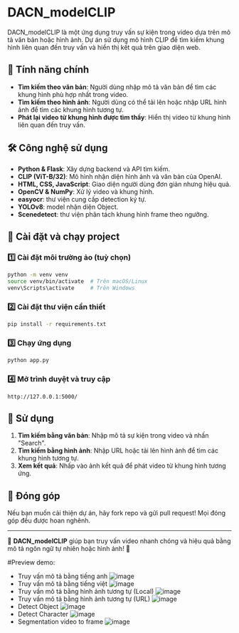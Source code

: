 
# DACN_modelCLIP

DACN_modelCLIP là một ứng dụng truy vấn sự kiện trong video dựa trên mô tả văn bản hoặc hình ảnh. Dự án sử dụng mô hình CLIP để tìm kiếm khung hình liên quan đến truy vấn và hiển thị kết quả trên giao diện web.

## 🚀 Tính năng chính
- **Tìm kiếm theo văn bản**: Người dùng nhập mô tả văn bản để tìm các khung hình phù hợp nhất trong video.
- **Tìm kiếm theo hình ảnh**: Người dùng có thể tải lên hoặc nhập URL hình ảnh để tìm các khung hình tương tự.
- **Phát lại video từ khung hình được tìm thấy**: Hiển thị video từ khung hình liên quan đến truy vấn.

## 🛠 Công nghệ sử dụng
- **Python & Flask**: Xây dựng backend và API tìm kiếm.
- **CLIP (ViT-B/32)**: Mô hình nhận diện hình ảnh và văn bản của OpenAI.
- **HTML, CSS, JavaScript**: Giao diện người dùng đơn giản nhưng hiệu quả.
- **OpenCV & NumPy**: Xử lý video và khung hình.
- **easyocr**: thư viện cung cấp detection ký tự.
- **YOLOv8**: model nhận diện Object.
- **Scenedetect**: thư viện phân tách khung hình frame theo ngưỡng.

## 🔧 Cài đặt và chạy project
### 1️⃣ Cài đặt môi trường ảo (tuỳ chọn)
```bash
python -m venv venv
source venv/bin/activate  # Trên macOS/Linux
venv\Scripts\activate     # Trên Windows
```

### 2️⃣ Cài đặt thư viện cần thiết
```bash
pip install -r requirements.txt
```

### 3️⃣ Chạy ứng dụng
```bash
python app.py
```

### 4️⃣ Mở trình duyệt và truy cập
```
http://127.0.0.1:5000/
```

## 📌 Sử dụng
1. **Tìm kiếm bằng văn bản**: Nhập mô tả sự kiện trong video và nhấn "Search".
2. **Tìm kiếm bằng hình ảnh**: Nhập URL hoặc tải lên hình ảnh để tìm các khung hình tương tự.
3. **Xem kết quả**: Nhấp vào ảnh kết quả để phát video từ khung hình tương ứng.

## 🤝 Đóng góp
Nếu bạn muốn cải thiện dự án, hãy fork repo và gửi pull request! Mọi đóng góp đều được hoan nghênh.

---
🎯 **DACN_modelCLIP** giúp bạn truy vấn video nhanh chóng và hiệu quả bằng mô tả ngôn ngữ tự nhiên hoặc hình ảnh! 🚀

#Preview demo:
- Truy vấn mô tả bằng tiếng anh
![image](https://github.com/user-attachments/assets/d639f4a9-add1-4d27-ac61-7334a753aedf)
- Truy vấn mô tả bằng tiếng việt
![image](https://github.com/user-attachments/assets/68029a4e-6615-4723-9a1e-fed005728dd8)
- Truy vấn mô tả bằng hình ảnh tương tự (Local)
![image](https://github.com/user-attachments/assets/24ee7734-12d2-4a1f-ae5c-0b0ef10178eb)
- Truy vấn mô tả bằng hình ảnh tương tự (URL)
![image](https://github.com/user-attachments/assets/63a9b512-cc19-48c3-9658-22fb1be94ab8)
- Detect Object
![image](https://github.com/user-attachments/assets/688e5b39-6d22-4fa4-9f20-d8d1c445ea21)
- Detect Character
![image](https://github.com/user-attachments/assets/7b0de2cb-76fe-460b-b670-133c18e76dd4)
- Segmentation video to frame
![image](https://github.com/user-attachments/assets/b3e72453-c762-4b54-9e19-e9b4c23c8390)


